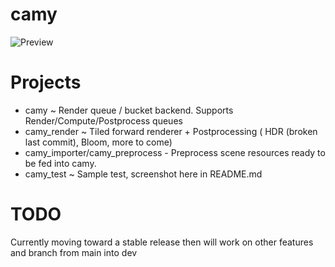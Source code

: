 # camy
![Preview](https://github.com/sparkon/camy/blob/master/last_sample.png?raw=true)


# Projects
- camy ~ Render queue / bucket backend. Supports Render/Compute/Postprocess queues
- camy_render ~ Tiled forward renderer + Postprocessing ( HDR (broken last commit), Bloom, more to come)
- camy_importer/camy_preprocess - Preprocess scene resources ready to be fed into camy.
- camy_test ~ Sample test, screenshot here in README.md

# TODO 
Currently moving toward a stable release then will work on other features and branch from main into dev
